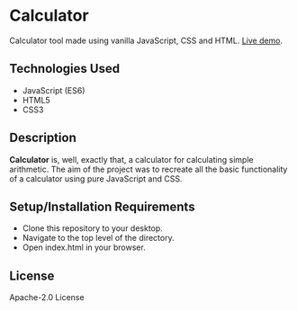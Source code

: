 # Calculator
Calculator tool made using vanilla JavaScript, CSS and HTML. [Live demo](https://rhiannonthompson.github.io/calculator/).
## Technologies Used

* JavaScript (ES6)
* HTML5
* CSS3

## Description
**Calculator** is, well, exactly that, a calculator for calculating simple arithmetic. The aim of the project was to recreate all the basic functionality of a calculator using pure JavaScript and CSS.

## Setup/Installation Requirements

* Clone this repository to your desktop.
* Navigate to the top level of the directory.
* Open index.html in your browser.

## License

 Apache-2.0 License
